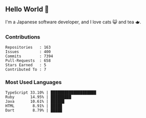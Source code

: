 ## Hello World 👋

I'm a Japanese software developer, and I love cats 😺 and tea 🫖.

### Contributions

    Repositories   : 163
    Issues         : 400
    Commits        : 7394
    Pull-Requests  : 658
    Stars Earned   : 5
    Contributed To : 7

### Most Used Languages

    TypeScript 33.10% | ████████████████████
    Ruby       14.95% | █████████
    Java       10.61% | ██████
    HTML        8.91% | █████
    Dart        8.79% | █████
